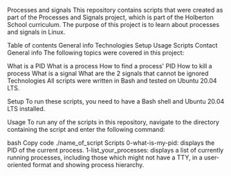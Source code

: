 Processes and signals
This repository contains scripts that were created as part of the Processes and Signals project, which is part of the Holberton School curriculum. The purpose of this project is to learn about processes and signals in Linux.

Table of contents
General info
Technologies
Setup
Usage
Scripts
Contact
General info
The following topics were covered in this project:

What is a PID
What is a process
How to find a process' PID
How to kill a process
What is a signal
What are the 2 signals that cannot be ignored
Technologies
All scripts were written in Bash and tested on Ubuntu 20.04 LTS.

Setup
To run these scripts, you need to have a Bash shell and Ubuntu 20.04 LTS installed.

Usage
To run any of the scripts in this repository, navigate to the directory containing the script and enter the following command:

bash
Copy code
./name_of_script
Scripts
0-what-is-my-pid: displays the PID of the current process.
1-list_your_processes: displays a list of currently running processes, including those which might not have a TTY, in a user-oriented format and showing process hierarchy.

